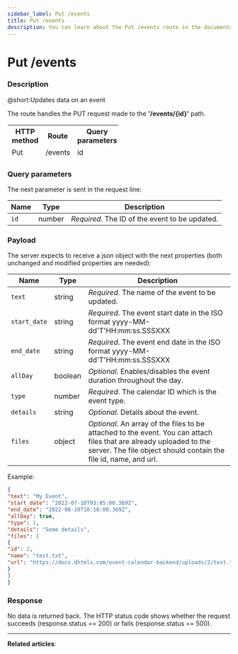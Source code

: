 ```yaml
---
sidebar_label: Put /events
title: Put /events
description: You can learn about the Put /events route in the documentation of the DHTMLX JavaScript To Do List library. Browse developer guides and API reference, try out code examples and live demos, and download a free 30-day evaluation version of DHTMLX To Do List.
---
```


# Put /events

### Description

@short:Updates data on an event

The route handles the PUT request made to the **'/events/{id}'** path. 


<table style="border: 1px solid white; border-collapse: collapse; width:50%">
<thead style="border: 1px solid white; border-collapse: collapse;">
<th style="width:25%">HTTP method</th>
<th style="width:25%">Route</th>
<th style="width:25%">Query parameters</th>
</thead>
<tbody style="border: 1px solid white; border-collapse: collapse">
<tr>
<td>Put</td>
<td>/events</td>
<td>id</td>
</tr>
</tbody>
</table>

### Query parameters

The next parameter is sent in the request line:

| Name       | Type        | Description |
| ----------- | ----------- | ----------- |
| `id`       |  number   | *Required*. The ID of the event to be updated.|


### Payload

The server expects to receive a json object with the next properties (both unchanged and modified properties are needed):

| Name       | Type        | Description |
| ----------- | ----------- | ----------- |
| `text`       |  string  | *Required*. The name of the event to be updated.|
| `start_date` |  string  | *Required*. The event start date in the ISO format yyyy-MM-dd'T'HH:mm:ss.SSSXXX |
| `end_date`   |  string  | *Required*. The event end date in the ISO format yyyy-MM-dd'T'HH:mm:ss.SSSXXX |
| `allDay`       |  boolean  | *Optional*. Enables/disables the event duration throughout the day.|
| `type`       |  number  | *Required*. The calendar ID which is the event type.|
| `details`       |  string  | *Optional*. Details about the event.|
| `files`       |  object | *Optional*. An array of the files to be attached to the event. You can attach files that are already uploaded to the server. The file object should contain the file id, name, and url.|


Example:

~~~json
{
"text": "My Event",
"start_date": "2022-07-10T03:05:00.369Z",
"end_date": "2022-08-10T10:10:00.369Z",
"allDay": true,
"type": 1,
"details": "Some details",
"files": [
{
"id": 2,
"name": "test.txt",
"url": "https://docs.dhtmlx.com/event-calendar-backend/uploads/2/test.txt"
}
]
}
~~~

### Response

No data is returned back. The HTTP status code shows whether the request succeeds (response.status == 200) or fails (response.status == 500).


---

**Related articles**: 